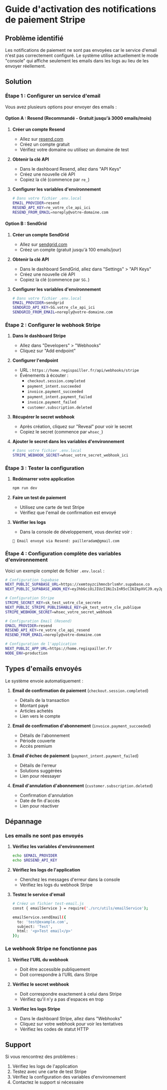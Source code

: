 # Guide d'activation des notifications de paiement Stripe

## Problème identifié

Les notifications de paiement ne sont pas envoyées car le service d'email n'est pas correctement configuré. Le système utilise actuellement le mode "console" qui affiche seulement les emails dans les logs au lieu de les envoyer réellement.

## Solution

### Étape 1 : Configurer un service d'email

Vous avez plusieurs options pour envoyer des emails :

#### Option A : Resend (Recommandé - Gratuit jusqu'à 3000 emails/mois)

1. **Créer un compte Resend**
   - Allez sur [resend.com](https://resend.com)
   - Créez un compte gratuit
   - Vérifiez votre domaine ou utilisez un domaine de test

2. **Obtenir la clé API**
   - Dans le dashboard Resend, allez dans "API Keys"
   - Créez une nouvelle clé API
   - Copiez la clé (commence par `re_`)

3. **Configurer les variables d'environnement**
   ```bash
   # Dans votre fichier .env.local
   EMAIL_PROVIDER=resend
   RESEND_API_KEY=re_votre_cle_api_ici
   RESEND_FROM_EMAIL=noreply@votre-domaine.com
   ```

#### Option B : SendGrid

1. **Créer un compte SendGrid**
   - Allez sur [sendgrid.com](https://sendgrid.com)
   - Créez un compte (gratuit jusqu'à 100 emails/jour)

2. **Obtenir la clé API**
   - Dans le dashboard SendGrid, allez dans "Settings" > "API Keys"
   - Créez une nouvelle clé API
   - Copiez la clé (commence par `SG.`)

3. **Configurer les variables d'environnement**
   ```bash
   # Dans votre fichier .env.local
   EMAIL_PROVIDER=sendgrid
   SENDGRID_API_KEY=SG.votre_cle_api_ici
   SENDGRID_FROM_EMAIL=noreply@votre-domaine.com
   ```

### Étape 2 : Configurer le webhook Stripe

1. **Dans le dashboard Stripe**
   - Allez dans "Developers" > "Webhooks"
   - Cliquez sur "Add endpoint"

2. **Configurer l'endpoint**
   - URL : `https://home.regispailler.fr/api/webhooks/stripe`
   - Événements à écouter :
     - `checkout.session.completed`
     - `payment_intent.succeeded`
     - `invoice.payment_succeeded`
     - `payment_intent.payment_failed`
     - `invoice.payment_failed`
     - `customer.subscription.deleted`

3. **Récupérer le secret webhook**
   - Après création, cliquez sur "Reveal" pour voir le secret
   - Copiez le secret (commence par `whsec_`)

4. **Ajouter le secret dans les variables d'environnement**
   ```bash
   # Dans votre fichier .env.local
   STRIPE_WEBHOOK_SECRET=whsec_votre_secret_webhook_ici
   ```

### Étape 3 : Tester la configuration

1. **Redémarrer votre application**
   ```bash
   npm run dev
   ```

2. **Faire un test de paiement**
   - Utilisez une carte de test Stripe
   - Vérifiez que l'email de confirmation est envoyé

3. **Vérifier les logs**
   - Dans la console de développement, vous devriez voir :
   ```
   📧 Email envoyé via Resend: pailleradam@gmail.com
   ```

### Étape 4 : Configuration complète des variables d'environnement

Voici un exemple complet de fichier `.env.local` :

```bash
# Configuration Supabase
NEXT_PUBLIC_SUPABASE_URL=https://xemtoyzcihmncbrlsmhr.supabase.co
NEXT_PUBLIC_SUPABASE_ANON_KEY=eyJhbGciOiJIUzI1NiIsInR5cCI6IkpXVCJ9.eyJpc3MiOiJzdXBhYmFzZSIsInJlZiI6InhlbXRveXpjaWhtbmNicmxzbWhyIiwicm9sZSI6ImFub24iLCJpYXQiOjE3NTA0MDUzMDUsImV4cCI6MjA2NTk4MTMwNX0.afcRGhlB5Jj-7kgCV6IzUDRdGUQkHkm1Fdl1kzDdj6M

# Configuration Stripe
STRIPE_SECRET_KEY=sk_test_votre_cle_secrete
NEXT_PUBLIC_STRIPE_PUBLISHABLE_KEY=pk_test_votre_cle_publique
STRIPE_WEBHOOK_SECRET=whsec_votre_secret_webhook

# Configuration Email (Resend)
EMAIL_PROVIDER=resend
RESEND_API_KEY=re_votre_cle_api_resend
RESEND_FROM_EMAIL=noreply@votre-domaine.com

# Configuration de l'application
NEXT_PUBLIC_APP_URL=https://home.regispailler.fr
NODE_ENV=production
```

## Types d'emails envoyés

Le système envoie automatiquement :

1. **Email de confirmation de paiement** (`checkout.session.completed`)
   - Détails de la transaction
   - Montant payé
   - Articles achetés
   - Lien vers le compte

2. **Email de confirmation d'abonnement** (`invoice.payment_succeeded`)
   - Détails de l'abonnement
   - Période couverte
   - Accès premium

3. **Email d'échec de paiement** (`payment_intent.payment_failed`)
   - Détails de l'erreur
   - Solutions suggérées
   - Lien pour réessayer

4. **Email d'annulation d'abonnement** (`customer.subscription.deleted`)
   - Confirmation d'annulation
   - Date de fin d'accès
   - Lien pour réactiver

## Dépannage

### Les emails ne sont pas envoyés

1. **Vérifiez les variables d'environnement**
   ```bash
   echo $EMAIL_PROVIDER
   echo $RESEND_API_KEY
   ```

2. **Vérifiez les logs de l'application**
   - Cherchez les messages d'erreur dans la console
   - Vérifiez les logs du webhook Stripe

3. **Testez le service d'email**
   ```bash
   # Créez un fichier test-email.js
   const { emailService } = require('./src/utils/emailService');
   
   emailService.sendEmail({
     to: 'test@example.com',
     subject: 'Test',
     html: '<p>Test email</p>'
   });
   ```

### Le webhook Stripe ne fonctionne pas

1. **Vérifiez l'URL du webhook**
   - Doit être accessible publiquement
   - Doit correspondre à l'URL dans Stripe

2. **Vérifiez le secret webhook**
   - Doit correspondre exactement à celui dans Stripe
   - Vérifiez qu'il n'y a pas d'espaces en trop

3. **Vérifiez les logs Stripe**
   - Dans le dashboard Stripe, allez dans "Webhooks"
   - Cliquez sur votre webhook pour voir les tentatives
   - Vérifiez les codes de statut HTTP

## Support

Si vous rencontrez des problèmes :

1. Vérifiez les logs de l'application
2. Testez avec une carte de test Stripe
3. Vérifiez la configuration des variables d'environnement
4. Contactez le support si nécessaire 